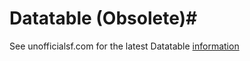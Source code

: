 

# Datatable (Obsolete)#

See unofficialsf.com for the latest Datatable [information](https://unofficialsf.com/datatable-lightning-web-component-for-flow-screens-2/) 

